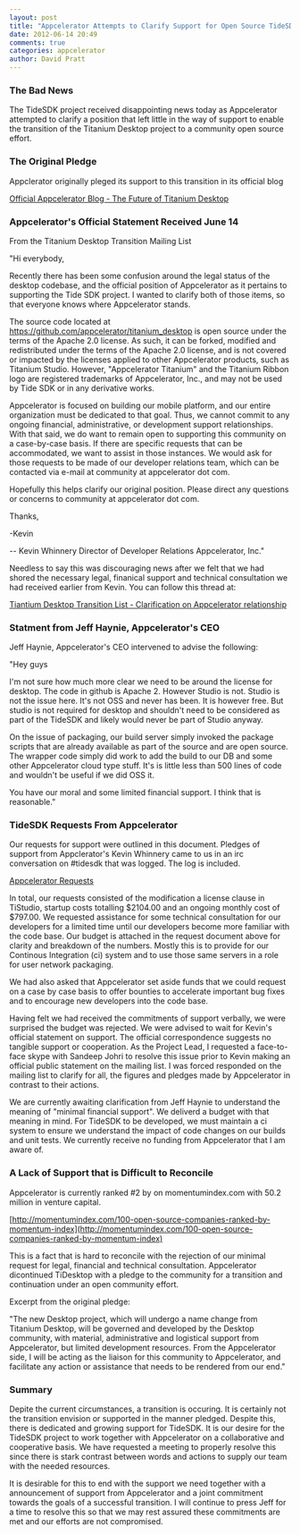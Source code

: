 ```yaml
---
layout: post
title: "Appcelerator Attempts to Clarify Support for Open Source TideSDK"
date: 2012-06-14 20:49
comments: true
categories: appcelerator
author: David Pratt
---
```


### The Bad News

The TideSDK project received disappointing news today as Appcelerator attempted to clarify a position that left little in the way of support to enable the transition of the Titanium Desktop project to a community open source effort.

### The Original Pledge

Appclerator originally pleged its support to this transition in its official blog

[Official Appcelerator Blog - The Future of Titanium Desktop](http://developer.appcelerator.com/blog/2012/01/the-future-of-titanium-desktop.html)

### Appcelerator's Official Statement Received June 14

From the Titanium Desktop Transition Mailing List

"Hi everybody,

Recently there has been some confusion around the legal status of the desktop codebase, and the official position of Appcelerator as it pertains to supporting the Tide SDK project.  I wanted to clarify both of those items, so that everyone knows where Appcelerator stands.

The source code located at https://github.com/appcelerator/titanium_desktop is open source under the terms of the Apache 2.0 license.  As such, it can be forked, modified and redistributed under the terms of the Apache 2.0 license, and is not covered or impacted by the licenses applied to other Appcelerator products, such as Titanium Studio.  However, "Appcelerator Titanium" and the Titanium Ribbon logo are registered trademarks of Appcelerator, Inc., and may not be used by Tide SDK or in any derivative works.

Appcelerator is focused on building our mobile platform, and our entire organization must be dedicated to that goal.  Thus, we cannot commit to any ongoing financial, administrative, or development support relationships. With that said, we do want to remain open to supporting this community on a case-by-case basis.  If there are specific requests that can be accommodated, we want to assist in those instances.  We would ask for those requests to be made of our developer relations team, which can be contacted via e-mail at community at appcelerator dot com.

Hopefully this helps clarify our original position.  Please direct any questions or concerns to community at appcelerator dot com.

Thanks,

-Kevin

-- 
Kevin Whinnery
Director of Developer Relations
Appcelerator, Inc."

Needless to say this was discouraging news after we felt that we had shored the necessary legal, finanical support and technical consultation we had received earlier from Kevin. You can follow this thread at:

[Tiantium Desktop Transition List - Clarification on Appcelerator relationship](https://groups.google.com/forum/?fromgroups#!topic/titanium-desktop-transition/IUe7S8lYNs0)

### Statment from Jeff Haynie, Appcelerator's CEO

Jeff Haynie, Appcelerator's CEO intervened to advise the following:

"Hey guys

I'm not sure how much more clear we need to be around the license for desktop. The code in github is Apache 2. However Studio is not. Studio is not the issue here. It's not OSS and never has been. It is however free. But studio is not required for desktop and shouldn't need to be considered as part of the TideSDK and likely would never be part of Studio anyway.

On the issue of packaging, our build server simply invoked the package scripts that are already available as part of the source and are open source. The wrapper code simply did work to add the build to our DB and some other Appcelerator cloud type stuff. It's is little less than 500 lines of code and wouldn't be useful if we did OSS it.

You have our moral and some limited financial support. I think that is reasonable."

### TideSDK Requests From Appcelerator

Our requests for support were outlined in this document. Pledges of support from Appclerator's Kevin Whinnery came to us in an irc conversation on #tidesdk that was logged. The log is included.

[Appcelerator Requests](https://github.com/TideSDK/TideSDK/wiki/Appcelerator-requests)

In total, our requests consisted of the modification a license clause in TiStudio, startup costs totalling $2104.00 and an ongoing monthly cost of $797.00. We requested assistance for some technical consultation for our developers for a limited time until our developers become more familiar with the code base. Our budget is attached in the request document above for clarity and breakdown of the numbers. Mostly this is to provide for our Continous Integration (ci) system and to use those same servers in a role for user network packaging.

We had also asked that Appcelerator set aside funds that we could request on a case by case basis to offer bounties to accelerate important bug fixes and to encourage new developers into the code base.

Having felt we had received the commitments of support verbally, we were surprised the budget was rejected. We were advised to wait for Kevin's official statement on support. The official correspondence suggests no tangible support or cooperation. As the Project Lead, I requested a face-to-face skype with Sandeep Johri to resolve this issue prior to Kevin making an official public statement on the mailing list. I was forced responded on the mailing list to clarify for all, the figures and pledges made by Appcelerator in contrast to their actions.

We are currently awaiting clarification from Jeff Haynie to understand the meaning of "minimal financial support". We deliverd a budget with that meaning in mind. For TideSDK to be developed, we must maintain a ci system to ensure we understand the impact of code changes on our builds and unit tests. We currently receive no funding from Appcelerator that I am aware of.

### A Lack of Support that is Difficult to Reconcile

Appcelerator is currently ranked #2 by on momentumindex.com with 50.2 million in venture capital. 

[http://momentumindex.com/100-open-source-companies-ranked-by-momentum-index](http://momentumindex.com/100-open-source-companies-ranked-by-momentum-index)

This is a fact that is hard to reconcile with the rejection of our minimal request for legal, financial and technical consultation. Appcelerator dicontinued TiDesktop with a pledge to the community for a transition and continuation under an open community effort.

Excerpt from the original pledge:

"The new Desktop project, which will undergo a name change from Titanium Desktop, will be governed and developed by the Desktop community, with material, administrative and logistical support from Appcelerator, but limited development resources. From the Appcelerator side, I will be acting as the liaison for this community to Appcelerator, and facilitate any action or assistance that needs to be rendered from our end."

### Summary

Depite the current circumstances, a transition is occuring. It is certainly not the transition envision or supported in the manner pledged. Despite this, there is dedicated and growing support for TideSDK. It is our desire for the TideSDK project to work together with Appcelerator on a collaborative and cooperative basis. We have requested a meeting to properly resolve this since there is stark contrast between words and actions to supply our team with the needed resources. 

It is desirable for this to end with the support we need together with a announcement of support from Appcelerator and a joint commitment towards the goals of a successful transition. I will continue to press Jeff for a time to resolve this so that we may rest assured these commitments are met and our efforts are not compromised.









